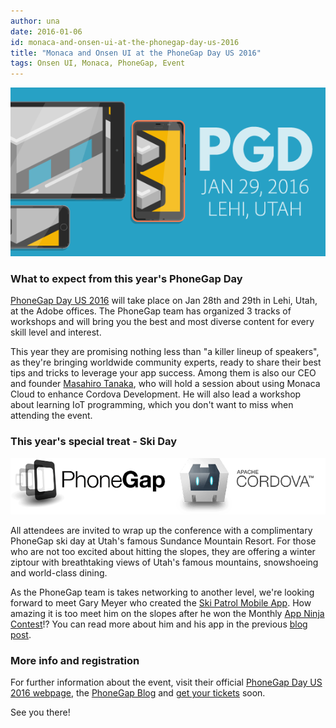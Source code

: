 ```yaml
---
author: una
date: 2016-01-06
id: monaca-and-onsen-ui-at-the-phonegap-day-us-2016
title: "Monaca and Onsen UI at the PhoneGap Day US 2016"
tags: Onsen UI, Monaca, PhoneGap, Event
---
```


![PhoneGap Day, Jan 29, 2016, Lehi, Utah](/blog/content/images/2016/Jan/phonegapday.png)

<!-- more -->

### What to expect from this year's PhoneGap Day

[PhoneGap Day US 2016](http://pgday.phonegap.com/us2016/) will take place on Jan 28th and 29th in Lehi, Utah, at the Adobe offices. The PhoneGap team has organized 3 tracks of workshops and will bring you the best and most diverse content for every skill level and interest.

This year they are promising nothing less than "a killer lineup of speakers", as they're bringing worldwide community experts, ready to share their best tips and tricks to leverage your app success. Among them is also our CEO and founder [Masahiro Tanaka](http://pgday.phonegap.com/us2016/speaker/masahirotanaka/), who will hold a session about using Monaca Cloud to enhance Cordova Development. He will also lead a workshop about learning IoT programming, which you don't want to miss when attending the event.

### This year's special treat - Ski Day

![PhoneGap Cordova](/blog/content/images/2016/Jan/phonegap-cordova-large-opt.png)

All attendees are invited to wrap up the conference with a complimentary PhoneGap ski day at Utah's famous Sundance Mountain Resort. For those who are not too excited about hitting the slopes, they are offering a winter ziptour with breathtaking views of Utah's famous mountains, snowshoeing and world-class dining.

As the PhoneGap team is takes networking to another level, we're looking forward to meet Gary Meyer who created the [Ski Patrol Mobile App](http://www.skipatrolmobileapp.com/). How amazing it is too meet him on the slopes after he won the Monthly [App Ninja Contest](http://monaca.mobi/en/contest/)!? You can read more about him and his app in the previous [blog post](https://onsen.io/blog/ski-patrol-mobile-app-for-safe-joys-of-winter/).

### More info and registration

For further information about the event, visit their official [PhoneGap Day US 2016 webpage](http://pgday.phonegap.com/us2016/), the [PhoneGap Blog](http://phonegap.com/blog/2015/12/01/whats-new-for-phonegap-day-us-2016/) and [get your tickets](http://www.eventbrite.com/e/phonegap-day-us-2016-tickets-18659846102) soon.

See you there!
